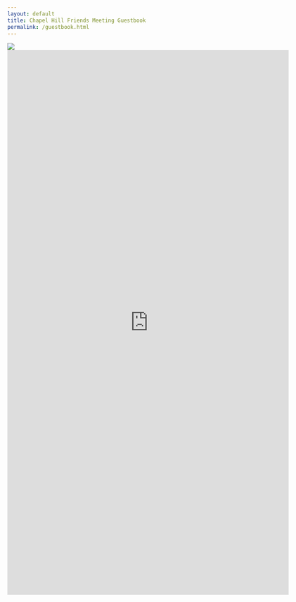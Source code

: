 ```yaml
---
layout: default
title: Chapel Hill Friends Meeting Guestbook
permalink: /guestbook.html
---
```

<img class="rounded float-left img-fluid mr-3" src="{{ site.baseurl }}/assets/images/guestbook-meetinghouse.gif">

<iframe src="https://docs.google.com/forms/d/e/1FAIpQLSdLfMK0VZk7LQ4I05HeUwlH3H1_7OohUsjfOe-98vOgLH_EFQ/viewform?embedded=true" width="640" height="1238" frameborder="0" marginheight="0" marginwidth="0">Loading…
</iframe>
